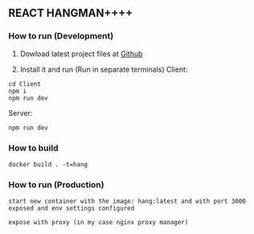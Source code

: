 ## REACT HANGMAN++++

### How to run (Development)

1. Dowload latest project files at [Github](https://github.com/DakillerV/react-hangman.git)

2. Install it and run (Run in separate terminals)
Client:
```
cd Client
npm i
npm run dev
```
Server:
```
npm run dev
```
### How to build
``` 
docker build . -t=hang
```

### How to run (Production)
```
start new container with the image: hang:latest and with port 3000 exposed and env settings configured

expose with proxy (in my case nginx proxy manager)
```
